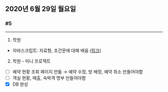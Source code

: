 ## 2020년 6월 29일 월요일
### #5
---
1. 학원
  * 자바스크립트: 자료형, 조건문에 대해 배움 [(링크)](https://glasgow.tistory.com/46)
  
  
2. 학원 - 미니 프로젝트
  - [ ] 예약 현황 조회 페이지 만듦 → 예약 수정, 방 배정, 예약 취소 만들어야함
  - [ ] 객실 현황, 매출, 숙박객 명부 만들어야함 
  - [x] DB 완성
